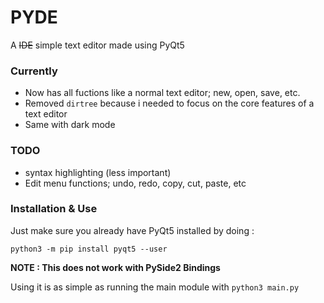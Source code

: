 # PYDE
A ~~IDE~~ simple text editor made using PyQt5

### Currently
  * Now has all fuctions like a normal text editor; new, open, save, etc.
  * Removed `dirtree` because i needed to focus on the core features of a text editor
   * Same with dark mode

### TODO
  * syntax highlighting (less important)
  * Edit menu functions; undo, redo, copy, cut, paste, etc

### Installation & Use
Just make sure you already have PyQt5 installed by doing :

`python3 -m pip install pyqt5 --user`

**NOTE : This does not work with PySide2 Bindings**
 
Using it is as simple as running the main module with `python3 main.py`
